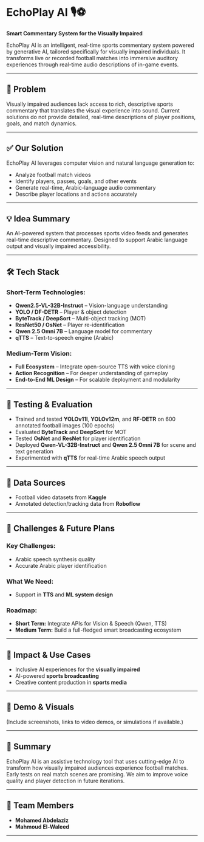 # EchoPlay AI 🎙️⚽

**Smart Commentary System for the Visually Impaired**

EchoPlay AI is an intelligent, real-time sports commentary system powered by generative AI, tailored specifically for visually impaired individuals. It transforms live or recorded football matches into immersive auditory experiences through real-time audio descriptions of in-game events.

---

## 📌 Problem

Visually impaired audiences lack access to rich, descriptive sports commentary that translates the visual experience into sound. Current solutions do not provide detailed, real-time descriptions of player positions, goals, and match dynamics.

---

## ✅ Our Solution

EchoPlay AI leverages computer vision and natural language generation to:
- Analyze football match videos
- Identify players, passes, goals, and other events
- Generate real-time, Arabic-language audio commentary
- Describe player locations and actions accurately

---

## 💡 Idea Summary

An AI-powered system that processes sports video feeds and generates real-time descriptive commentary. Designed to support Arabic language output and visually impaired accessibility.

---

## 🛠️ Tech Stack

### Short-Term Technologies:
- **Qwen2.5-VL-32B-Instruct** – Vision-language understanding
- **YOLO / DF-DETR** – Player & object detection
- **ByteTrack / DeepSort** – Multi-object tracking (MOT)
- **ResNet50 / OsNet** – Player re-identification
- **Qwen 2.5 Omni 7B** – Language model for commentary
- **qTTS** – Text-to-speech engine (Arabic)

### Medium-Term Vision:
- **Full Ecosystem** – Integrate open-source TTS with voice cloning
- **Action Recognition** – For deeper understanding of gameplay
- **End-to-End ML Design** – For scalable deployment and modularity

---

## 🧪 Testing & Evaluation

- Trained and tested **YOLOv11l**, **YOLOv12m**, and **RF-DETR** on 600 annotated football images (100 epochs)
- Evaluated **ByteTrack** and **DeepSort** for MOT
- Tested **OsNet** and **ResNet** for player identification
- Deployed **Qwen-VL-32B-Instruct** and **Qwen 2.5 Omni 7B** for scene and text generation
- Experimented with **qTTS** for real-time Arabic speech output

---

## 📂 Data Sources

- Football video datasets from **Kaggle**
- Annotated detection/tracking data from **Roboflow**

---

## 🚧 Challenges & Future Plans

### Key Challenges:
- Arabic speech synthesis quality
- Accurate Arabic player identification

### What We Need:
- Support in **TTS** and **ML system design**

### Roadmap:
- **Short Term:** Integrate APIs for Vision & Speech (Qwen, TTS)
- **Medium Term:** Build a full-fledged smart broadcasting ecosystem

---

## 🎯 Impact & Use Cases

- Inclusive AI experiences for the **visually impaired**
- AI-powered **sports broadcasting**
- Creative content production in **sports media**

---

## 🎥 Demo & Visuals

(Include screenshots, links to video demos, or simulations if available.)

---

## 📌 Summary

EchoPlay AI is an assistive technology tool that uses cutting-edge AI to transform how visually impaired audiences experience football matches. Early tests on real match scenes are promising. We aim to improve voice quality and player detection in future iterations.

---

## 🙌 Team Members

- **Mohamed Abdelaziz**
- **Mahmoud El-Waleed**

---

